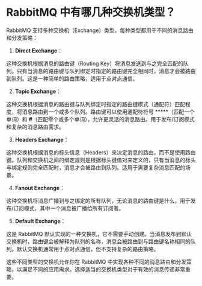 # RabbitMQ 中有哪几种交换机类型？

RabbitMQ 支持多种交换机（Exchange）类型，每种类型都用于不同的消息路由和分发策略：

1. **Direct Exchange**：

这种交换机根据消息的路由键（Routing Key）将消息发送到与之完全匹配的队列。只有当消息的路由键与队列绑定时指定的路由键完全相同时，消息才会被路由到队列。这是一种简单的路由策略，适用于点对点通信。

2. **Topic Exchange**：

这种交换机根据消息的路由键与队列绑定时指定的路由键模式（通配符）匹配程度，将消息路由到一个或多个队列。路由键可以使用通配符符号 *****（匹配一个单词）和 **#**（匹配零个或多个单词），允许更灵活的消息路由。用于发布/订阅模式和复杂的消息路由需求。

3. **Headers Exchange**：

这种交换机根据消息的标头信息（Headers）来决定消息的路由，而不是使用路由键。队列和交换机之间的绑定规则是根据标头键值对来定义的，只有当消息的标头与绑定规则完全匹配时，消息才会被路由到队列。适用于需要复杂消息匹配的场景。

4. **Fanout Exchange**：

这种交换机将消息广播到与之绑定的所有队列，无论消息的路由键是什么。用于发布/订阅模式，其中一个消息被广播给所有订阅者。

5. **Default Exchange**：

这是 RabbitMQ 默认实现的一种交换机，它不需要手动创建。当消息发布到默认交换机时，路由键会被解释为队列的名称，消息会被路由到与路由键名称相同的队列。默认交换机通常用于点对点通信，但不支持复杂的路由策略。

这些不同类型的交换机允许你在 RabbitMQ 中实现各种不同的消息路由和分发策略，以满足不同的应用需求。选择适当的交换机类型对于有效的消息传递非常重要。
